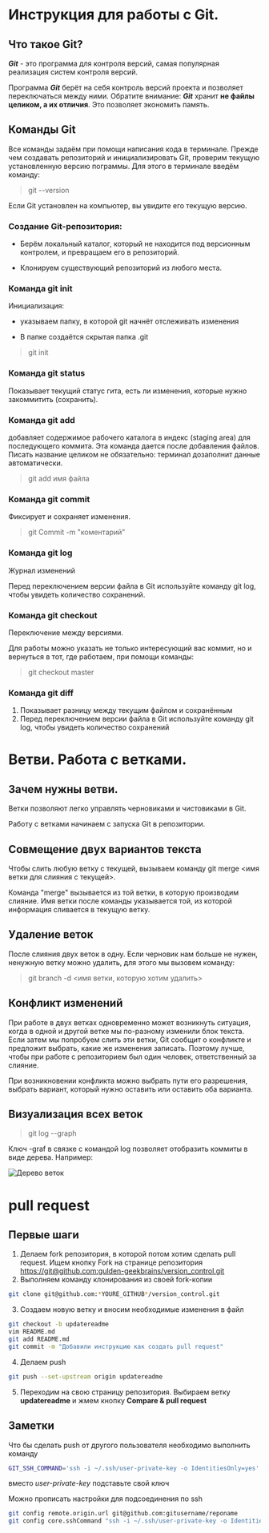 # Инструкция для работы с Git.
## Что такое Git?
***Git*** - это программа для контроля версий, самая популярная реализация систем контроля версий. 

Программа ***Git*** берёт на себя контроль версий проекта и позволяет переключаться между ними. Обратите внимание: ***Git*** хранит **не файлы целиком, а их отличия**. Это позволяет экономить память.
## Команды Git
Все команды задаём при помощи написания кода в терминале.
Прежде чем создавать репозиторий и инициализировать Git, проверим текущую установленную версию пограммы. Для этого в терминале введём команду:

> git --version

Если Git установлен на компьютер, вы увидите его текущую версию.

### Создание Git-репозитория:
* Берём локальный каталог, который не находится под версионным контролем, и превращаем его в репозиторий.

* Клонируем существующий репозиторий из любого места.

### Команда **git init**

Инициализация: 

* указываем папку, в которой
git начнёт отслеживать изменения

* В папке создаётся скрытая папка .git

> git init

### Команда **git status**

Показывает текущий статус гита, есть ли изменения, которые нужно закоммитить (сохранить). 

### Команда git add
добавляет содержимое рабочего каталога в индекс (staging area) для последующего коммита. Эта команда дается после добавления файлов. Писать название целиком не обязательно: терминал дозаполнит данные автоматически.

> git add имя файла

### Команда **git commit**

Фиксирует и сохраняет изменения.

> git Commit -m "коментарий"

### Команда **git log** 
Журнал изменений

Перед переключением версии файла в Git используйте команду git log, чтобы увидеть количество сохранений.

### Команда **git checkout**
Переключение между версиями.

Для работы можно указать не только интересующий вас коммит, но и вернуться в тот, где работаем, при помощи команды:
> git checkout master

### Команда **git diff**
1. Показывает разницу между текущим файлом и сохранённым
2. Перед переключением версии файла в Git используйте команду git log, чтобы увидеть количество сохранений

# Ветви. Работа с ветками.


## Зачем нужны ветви.
Ветки позволяют легко управлять черновиками и чистовиками в Git. 

Работу с ветками начинаем с запуска Git в репозитории. 

## Совмещение двух вариантов текста

Чтобы слить любую ветку с текущей, вызываем команду
git merge <имя ветки для слияния с текущей>.

Команда "merge" вызывается из той ветки, в которую производим слияние. Имя ветки после команды указывается той, из которой информация сливается в текущую ветку.

## Удаление веток

После слияния двух веток в одну. Если черновик нам больше не нужен, ненужную ветку можно удалить, для этого мы вызовем команду:

> git branch -d <имя ветки, которую хотим удалить>


## Конфликт изменений

При работе в двух ветках одновременно может возникнуть ситуация, когда в одной и другой ветке мы по-разному изменили блок текста.
Если затем мы попробуем слить эти ветки, Git сообщит о конфликте и предложит выбрать, какие же изменения записать. Поэтому лучше, чтобы при работе с репозиторием был один человек, ответственный за слияние.

При возникновении конфликта можно выбрать пути его разрешения, выбрать вариант, который нужно оставить или оставить оба варианта.

## Визуализация всех веток
> git log --graph

Ключ -graf в связке с командой log позволяет отобразить коммиты в виде дерева. Например:

![Дерево веток][def]

[def]: BranchTree.png

# pull request

## Первые шаги

1. Делаем fork репозитория, в которой потом хотим сделать pull request. Ищем кнопку Fork на странице репозитория <https://git@github.com:gulden-geekbrains/version_control.git>
2. Выполняем команду клонирования из своей fork-копии
```sh
git clone git@github.com:*YOURE_GITHUB*/version_control.git
```
3. Создаем новую ветку и вносим необходимые изменения в файл
```sh
git checkout -b updatereadme
vim README.md
git add README.md
git commit -m "Добавили инструкцию как создать pull request"
```
4. Делаем push  
```sh
git push --set-upstream origin updatereadme
```
5. Переходим на свою страницу репозитория. Выбираем ветку **updatereadme** и жмем кнопку **Compare & pull request**

## Заметки

Что бы сделать push от другого пользователя необходимо выполнить команду
```sh
GIT_SSH_COMMAND='ssh -i ~/.ssh/user-private-key -o IdentitiesOnly=yes' git push git@github.com:gulden-geekbrains/version_control.git
```

вместо *user-private-key* подставьте свой ключ

Можно прописать настройки для подсоединения по ssh
```sh
git config remote.origin.url git@github.com:gitusername/reponame
git config core.sshCommand "ssh -i ~/.ssh/user-private-key -o IdentitiesOnly=yes"
```





